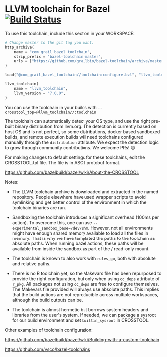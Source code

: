 LLVM toolchain for Bazel [![Build Status](https://travis-ci.org/grailbio/bazel-toolchain.svg?branch=master)](https://travis-ci.org/grailbio/bazel-toolchain)
=================

To use this toolchain, include this section in your WORKSPACE:
```python
# Change master to the git tag you want.
http_archive(
    name = "com_grail_bazel_toolchain",
    strip_prefix = "bazel-toolchain-master",
    urls = ["https://github.com/grailbio/bazel-toolchain/archive/master.tar.gz"],
)

load("@com_grail_bazel_toolchain//toolchain:configure.bzl", "llvm_toolchain")

llvm_toolchain(
    name = "llvm_toolchain",
    llvm_version = "7.0.0",
)
```

You can use the toolchain in your builds with
`--crosstool_top=@llvm_toolchain//:toolchain`

The toolchain can automatically detect your OS type, and use the right
pre-built binary distribution from llvm.org. The detection is currently
based on host OS and is not perfect, so some distributions, docker based
sandboxed builds, and remote execution builds will need toolchains configured
manually through the `distribution` attribute. We expect the detection logic to
grow through community contributions. We welcome PRs! :smile:

For making changes to default settings for these toolchains, edit the
CROSSTOOL.tpl file. The file is in ASCII protobuf format.

https://github.com/bazelbuild/bazel/wiki/About-the-CROSSTOOL

Notes:

- The LLVM toolchain archive is downloaded and extracted in the named
  repository.  People elsewhere have used wrapper scripts to avoid symlinking
  and get better control of the environment in which the toolchain binaries are
  run.

- Sandboxing the toolchain introduces a significant overhead (100ms per
  action). To overcome this, one can use
  `--experimental_sandbox_base=/dev/shm`.  However, not all environments might
  have enough shared memory available to load all the files in memory. That is
  why we have templated the paths to the toolchain as absolute paths. When
  running bazel actions, these paths will be available from inside the sandbox
  as part of the / read-only mount.

- The toolchain is known to also work with `rules_go`, both with absolute and
  relative paths.

- There is no R toolchain yet, so the Makevars file has been repurposed to
  provide the right configuration, but only when using `cc_deps` attribute of
  `r_pkg`. All packages not using `cc_deps` are free to configure themselves.
  The Makevars file provided will always use absolute paths. This implies that
  the build actions are not reproducible across multiple workspaces, although
  the build outputs can be.

- The toolchain is almost hermetic but borrows system headers and libraries
  from the user's system. If needed, we can package a sysroot for our build
  environment and set `builtin_sysroot` in CROSSTOOL.

Other examples of toolchain configuration:

https://github.com/bazelbuild/bazel/wiki/Building-with-a-custom-toolchain

https://github.com/vsco/bazel-toolchains
